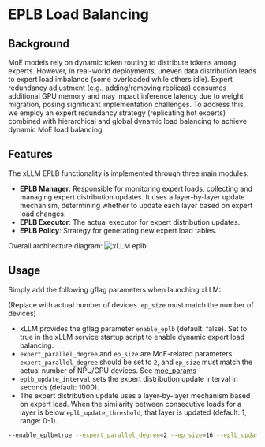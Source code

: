 # EPLB Load Balancing

## Background

MoE models rely on dynamic token routing to distribute tokens among experts. However, in real-world deployments, uneven data distribution leads to expert load imbalance (some overloaded while others idle). Expert redundancy adjustment (e.g., adding/removing replicas) consumes additional GPU memory and may impact inference latency due to weight migration, posing significant implementation challenges. To address this, we employ an expert redundancy strategy (replicating hot experts) combined with hierarchical and global dynamic load balancing to achieve dynamic MoE load balancing.

## Features

The xLLM EPLB functionality is implemented through three main modules:

- **EPLB Manager**: Responsible for monitoring expert loads, collecting and managing expert distribution updates. It uses a layer-by-layer update mechanism, determining whether to update each layer based on expert load changes.
- **EPLB Executor**: The actual executor for expert distribution updates.
- **EPLB Policy**: Strategy for generating new expert load tables.

Overall architecture diagram:
![xLLM eplb](../../assets/eplb_architecture.png)

## Usage

Simply add the following gflag parameters when launching xLLM:

(Replace with actual number of devices. `ep_size` must match the number of devices)

- xLLM provides the gflag parameter `enable_eplb` (default: false). Set to true in the xLLM service startup script to enable dynamic expert load balancing.
- `expert_parallel_degree` and `ep_size` are MoE-related parameters. `expert_parallel_degree` should be set to `2`, and `ep_size` must match the actual number of NPU/GPU devices. See [moe_params](./moe_params.md)
- `eplb_update_interval` sets the expert distribution update interval in seconds (default: 1000).
- The expert distribution update uses a layer-by-layer mechanism based on expert load. When the similarity between consecutive loads for a layer is below `eplb_update_threshold`, that layer is updated (default: 1, range: 0-1).

```bash
--enable_eplb=true --expert_parallel_degree=2 --ep_size=16 --eplb_update_interval=2000 --eplb_update_threshold=0.9